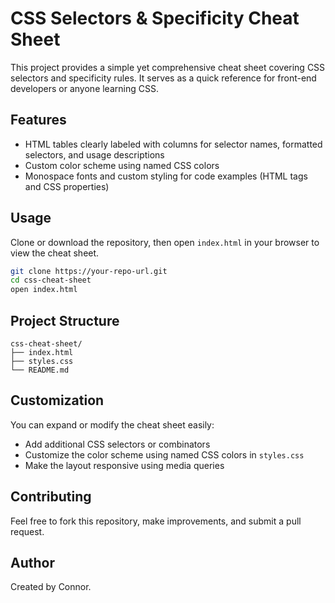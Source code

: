 # CSS Selectors & Specificity Cheat Sheet

This project provides a simple yet comprehensive cheat sheet covering CSS selectors and specificity rules. It serves as a quick reference for front-end developers or anyone learning CSS.

## Features

- HTML tables clearly labeled with columns for selector names, formatted selectors, and usage descriptions
- Custom color scheme using named CSS colors
- Monospace fonts and custom styling for code examples (HTML tags and CSS properties)

## Usage

Clone or download the repository, then open `index.html` in your browser to view the cheat sheet.

```bash
git clone https://your-repo-url.git
cd css-cheat-sheet
open index.html
```

## Project Structure

```
css-cheat-sheet/
├── index.html
├── styles.css
└── README.md
```

## Customization

You can expand or modify the cheat sheet easily:

- Add additional CSS selectors or combinators
- Customize the color scheme using named CSS colors in `styles.css`
- Make the layout responsive using media queries

## Contributing

Feel free to fork this repository, make improvements, and submit a pull request.

## Author

Created by Connor.

